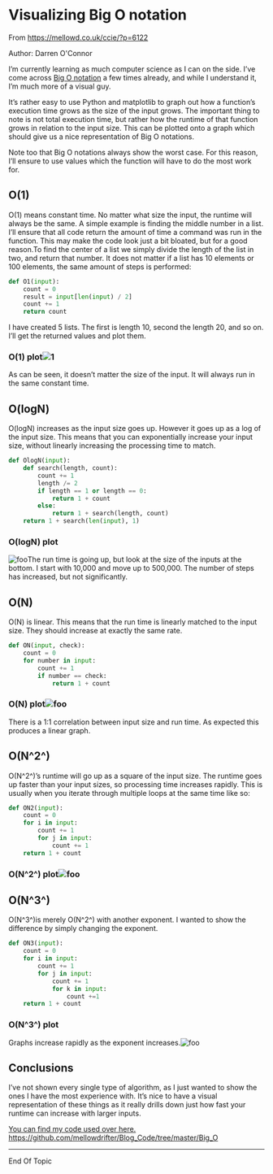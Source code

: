 # Visualizing Big O notation

From https://mellowd.co.uk/ccie/?p=6122

Author: Darren O'Connor

I’m currently learning as much computer science as I can on the side. I’ve come across [Big O notation](https://en.wikipedia.org/wiki/Big_O_notation) a few times already, and while I understand it, I’m much more of a visual guy.

It’s rather easy to use Python and matplotlib to graph out how a function’s execution time grows as the size of the input grows. The important thing to note is not total execution time, but rather how the runtime of that function grows in relation to the input size. This can be plotted onto a graph which should give us a nice representation of Big O notations.

Note too that Big O notations always show the worst case. For this reason, I’ll ensure to use values which the function will have to do the most work for.

## O(1)

O(1) means constant time. No matter what size the input, the runtime will always be the same. A simple example is finding the middle number in a list. I’ll ensure that all code return the amount of time a command was run in the function. This may make the code look just a bit bloated, but for a good reason.To find the center of a list we simply divide the length of the list in two, and return that number. It does not matter if a list has 10 elements or 100 elements, the same amount of steps is performed:



```python
def O1(input):
    count = 0
    result = input[len(input) / 2]
    count += 1
    return count
```



I have created 5 lists. The first is length 10, second the length 20, and so on. I’ll get the returned values and plot them.

### O(1) plot![1](E:/My%20Drive/0_CSCI_132_BasicDataStructures/bdbook/basicalgo/images/vbon_image_O1)

As can be seen, it doesn’t matter the size of the input. It will always run in the same constant time.



## O(logN)

O(logN) increases as the input size goes up. However it goes up as a log of the input size. This means that you can exponentially increase your input size, without linearly increasing the processing time to match.



```python
def OlogN(input):
    def search(length, count):
        count += 1
        length /= 2
        if length == 1 or length == 0:
            return 1 + count
        else:
            return 1 + search(length, count)
    return 1 + search(len(input), 1)

```

### O(logN) plot

![foo](E:/My%20Drive/0_CSCI_132_BasicDataStructures/bdbook/basicalgo/images/vbon_image_OlogN)The run time is going up, but look at the size of the inputs at the bottom. I start with 10,000 and move up to 500,000. The number of steps has increased, but not significantly.

## O(N)

O(N) is linear. This means that the run time is linearly matched to the input size. They should increase at exactly the same rate.



```python
def ON(input, check):
    count = 0
    for number in input:
        count += 1
        if number == check:
            return 1 + count

```



### O(N) plot![foo](E:/My%20Drive/0_CSCI_132_BasicDataStructures/bdbook/basicalgo/images/vbon_image_ON)



There is a 1:1 correlation between input size and run time. As expected this produces a linear graph.

## O(N^2^)

O(N^2^)’s runtime will go up as a square of the input size. The runtime goes up faster than your input sizes, so processing time increases rapidly. This is usually when you iterate through multiple loops at the same time like so:

```python
def ON2(input):
    count = 0
    for i in input:
        count += 1
        for j in input:
            count += 1
    return 1 + count

```



### O(N^2^) plot![foo](E:/My%20Drive/0_CSCI_132_BasicDataStructures/bdbook/basicalgo/images/vbon_image_ON2)

## O(N^3^)

O(N^3^)is merely O(N^2^) with another exponent. I wanted to show the difference by simply changing the exponent. 

```python
def ON3(input):
    count = 0
    for i in input:
        count += 1
        for j in input:
            count += 1
            for k in input:
                count +=1
    return 1 + count

```



### O(N^3^) plot



Graphs increase rapidly as the exponent increases.![foo](E:/My%20Drive/0_CSCI_132_BasicDataStructures/bdbook/basicalgo/images/vbon_image_ON3)

## Conclusions

I’ve not shown every single type of algorithm, as I just wanted to show the ones I have the most experience with. It’s nice to have a visual representation of these things as it really drills down just how fast your runtime can increase with larger inputs.

 [You can find my code used over here.](https://github.com/mellowdrifter/Blog_Code/tree/master/Big_O)
 https://github.com/mellowdrifter/Blog_Code/tree/master/Big_O



---

End Of Topic



